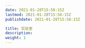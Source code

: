 ```yaml
---
date: 2021-01-28T15:58:15Z
lastmod: 2021-01-28T15:58:15Z
publishdate: 2021-01-28T15:58:15Z

title: 实验室
description: 
weight: 1
---
```

